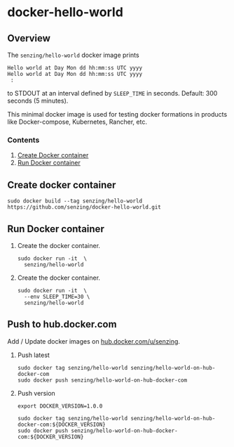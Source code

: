 # docker-hello-world

## Overview

The `senzing/hello-world` docker image prints

```console
Hello world at Day Mon dd hh:mm:ss UTC yyyy
Hello world at Day Mon dd hh:mm:ss UTC yyyy
 :
```

to STDOUT at an interval defined by `SLEEP_TIME` in seconds.
Default: 300 seconds (5 minutes).

This minimal docker image is used for testing docker formations in products like
Docker-compose, Kubernetes, Rancher, etc.

### Contents

1. [Create Docker container](#create-docker-container)
1. [Run Docker container](#run-docker-container)

## Create docker container

```console
sudo docker build --tag senzing/hello-world https://github.com/senzing/docker-hello-world.git
```

## Run Docker container

1. Create the docker container.

    ```console
    sudo docker run -it  \
      senzing/hello-world
    ```

1. Create the docker container.

    ```console
    sudo docker run -it  \
      --env SLEEP_TIME=30 \
      senzing/hello-world
    ```

## Push to hub.docker.com

Add / Update docker images on [hub.docker.com/u/senzing](https://hub.docker.com/u/senzing).

1. Push latest

    ```console
    sudo docker tag senzing/hello-world senzing/hello-world-on-hub-docker-com
    sudo docker push senzing/hello-world-on-hub-docker-com
    ```

1. Push version

    ```console
    export DOCKER_VERSION=1.0.0

    sudo docker tag senzing/hello-world senzing/hello-world-on-hub-docker-com:${DOCKER_VERSION}
    sudo docker push senzing/hello-world-on-hub-docker-com:${DOCKER_VERSION}
    ```
